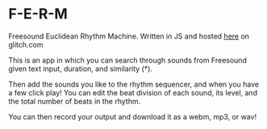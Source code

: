# F-E-R-M
Freesound Euclidean Rhythm Machine. Written in JS and hosted [here](https://f-e-r-m.glitch.me/) on glitch.com

This is an app in which you can search through sounds from Freesound given text input, duration, and similarity (*).

Then add the sounds you like to the rhythm sequencer, and when you have a few click play! You can edit the beat division of each sound, its level, and the total number of beats in the rhythm.

You can then record your output and download it as a webm, mp3, or wav!
